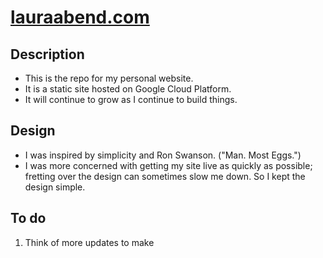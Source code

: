 # [lauraabend.com](https://lauraabend.com/)
## Description
- This is the repo for my personal website.
- It is a static site hosted on Google Cloud Platform.
- It will continue to grow as I continue to build things.
## Design
- I was inspired by simplicity and Ron Swanson. ("Man. Most Eggs.")
- I was more concerned with getting my site live as quickly as possible; fretting over the design can sometimes slow me down. So I kept the design simple.
## To do
1. Think of more updates to make
